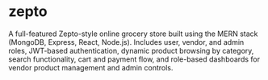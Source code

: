 # zepto
A full-featured Zepto-style online grocery store built using the MERN stack (MongoDB, Express, React, Node.js). Includes user, vendor, and admin roles, JWT-based authentication, dynamic product browsing by category, search functionality, cart and payment flow, and role-based dashboards for vendor product management and admin controls.

